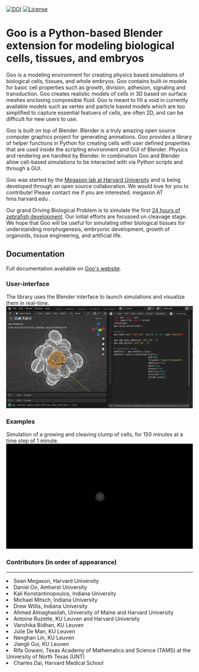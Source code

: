 [![DOI](https://zenodo.org/badge/DOI/10.5281/zenodo.10296203.svg)](https://doi.org/10.5281/zenodo.10296203) [![License](https://img.shields.io/badge/License-BSD%203--Clause-orange.svg)](https://opensource.org/licenses/BSD-3-Clause)


# Goo is a Python-based Blender extension for modeling biological cells, tissues, and embryos

Goo is a modeling environment for creating physics based simulations of biological cells, tissues, and whole embryos. Goo contains built-in models for basic cell properties such as growth, division, adhesion, signaling and transduction. Goo creates realistic models of cells in 3D based on surface meshes enclosing compresible fluid. Goo is meant to fill a void in currently available models such as vertex and particle based models which are too simplified to capture essential featuers of cells, are often 2D, and can be difficult for new users to use.

Goo is built on top of Blender. Blender is a truly amazing open source computer graphics project for generating animations. Goo provides a library of helper functions in Python for creating cells with user defined properties that are used inside the scripting environment and GUI of Blender. Physics and rendering are handled by Blender. In combination Goo and Blender allow cell-based simulations to be interacted with via Python scripts and through a GUI.

Goo was started by the <a href="http://www.digitalfish.org">Megason lab at Harvard University</a> and is being developed through an open source collaboration. We would love for you to contribute! Please contact me if you are interested. megason AT hms.harvard.edu .

Our grand Driving Biological Problem is to simulate the first <a href= "https://www.youtube.com/watch?v=RQ6vkDr_Dec">24 hours of zebrafish development</a>. Our initial efforts are focussed on cleavage stage. We hope that Goo will be useful for simulating other biological tissues for understanding morphogenesis, embryonic development, growth of organoids, tissue engineering, and artificial life.

## Documentation
  Full documentation available on <a href="https://smegason.github.io/Goo/">Goo's website</a>. 

### User-interface

The library uses the Blender interface to launch simulations and visualize them in real-time.
![Goo UI](docs/source/_static/goo-GUI.png)

### Examples

Simulation of a growing and cleaving clump of cells, for 150 minutes at a time step of 1 minute.
![Division example](docs/source/_static/20240304_desynchronized_division_10001-0130.gif)


### Contributors (in order of appearance)
___
<li>Sean Megason, Harvard University
<li>Daniel Oo, Amherst University
<li>Kali Konstantinopoulos, Indiana University
<li>Michael Mitsch, Indiana University
<li>Drew Willis, Indiana University
<li>Ahmed Almaghasilah, University of Maine and Harvard University
<li>Antoine Ruzette, KU Leuven and Harvard University
<li>Vanshika Bidhan, KU Leuven
<li>Julie De Man, KU Leuven
<li>Nenghan Lin, KU Leuven
<li>Jiangli Gui, KU Leuven
<li>Rifa Gowani, Texas Academy of Mathematics and Science (TAMS) at the University of North Texas (UNT)
<li>Charles Dai, Harvard Medical School
